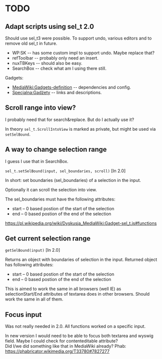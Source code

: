 # TODO

## Adapt scripts using sel_t 2.0

Should use sel_t3 were possible. To support undo, various editors and to remove old sel_t in future.

* WP:SK -- has some custom impl to support undo. Maybe replace that?
* refToolbar -- probably only need an insert.
* nuxTBKeys -- should also be easy.
* SearchBox -- check what am I using there still.

Gadgets:
* [MediaWiki:Gadgets-definition](https://pl.wikipedia.org/wiki/MediaWiki:Gadgets-definition) -- dependencies and config.
* [Specjalna:Gadżety](https://pl.wikipedia.org/wiki/Specjalna:Gad%C5%BCety) -- links and descriptions. 

## Scroll range into view?

I probably need that for search&replace. But do I actually use it?

In theory `sel_t.ScrollIntoView` is marked as private, but might be used via `setSelBound`.

## A way to change selection range

I guess I use that in SearchBox.

`sel_t.setSelBound(input, sel_boundaries, scroll)` [In 2.0]

In short: set boundaries (sel_boundaries) of a selection in the input.

Optionally it can scroll the selection into view.

The sel_boundaries must have the following attributes:

* start – 0 based postion of the start of the selection
* end – 0 based postion of the end of the selection

https://pl.wikipedia.org/wiki/Dyskusja_MediaWiki:Gadget-sel_t.js#functions

## Get current selection range

`getSelBound(input)` [In 2.0]

Returns an object with boundaries of selection in the input. Returned object has following attributes:

* start – 0 based postion of the start of the selection
* end – 0 based postion of the end of the selection

This is aimed to work the same in all browsers (well IE) as selectionStart/End attributes of textarea does in other browsers. Should work the same in all of them.

## Focus input

Was not really needed in 2.0. All functions worked on a specific input.

In new version I would need to be able to focus both textarea and wyswig field.
Maybe I could check for contenteditable attribute?   
Did I/we did something like that in MediaWiki already?
Phab: https://phabricator.wikimedia.org/T33780#7827277
